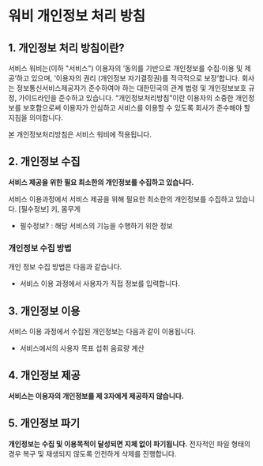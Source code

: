 # 워비 개인정보 처리 방침
## 1. 개인정보 처리 방침이란?
서비스 워비는(이하 "서비스") 이용자의 ‘동의를 기반으로 개인정보를 수집·이용 및 제공’하고 있으며, ‘이용자의 권리 (개인정보 자기결정권)를 적극적으로 보장’합니다.
회사는 정보통신서비스제공자가 준수하여야 하는 대한민국의 관계 법령 및 개인정보보호 규정, 가이드라인을 준수하고 있습니다.
“개인정보처리방침”이란 이용자의 소중한 개인정보를 보호함으로써 이용자가 안심하고 서비스를 이용할 수 있도록 회사가 준수해야 할 지침을 의미합니다.

본 개인정보처리방침은 서비스 워비에 적용됩니다.

## 2. 개인정보 수집
**서비스 제공을 위한 필요 최소한의 개인정보를 수집하고 있습니다.**

서비스 이용과정에서 서비스 제공을 위해 필요한 최소한의 개인정보를 수집하고 있습니다.
[필수정보]
키, 몸무게

- 필수정보? : 해당 서비스의 기능을 수행하기 위한 정보

### 개인정보 수집 방법
개인 정보 수집 방법은 다음과 같습니다.
- 서비스 이용 과정에서 사용자가 직접 정보를 입력합니다.

## 3. 개인정보 이용
서비스 이용 과정에서 수집된 개인정보는 다음과 같이 이용됩니다.
- 서비스에서의 사용자 목표 섭취 음료량 계산

## 4. 개인정보 제공
**서비스는 이용자의 개인정보를 제 3자에게 제공하지 않습니다.**

## 5. 개인정보 파기
**개인정보는 수집 및 이용목적이 달성되면 지체 없이 파기됩니다.**
전자적인 파일 형태의 경우 복구 및 재생되지 않도록 안전하게 삭제를 진행합니다.
